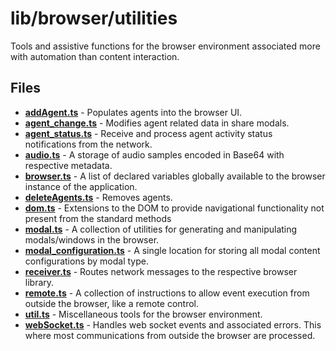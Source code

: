 # lib/browser/utilities
Tools and assistive functions for the browser environment associated more with automation than content interaction.

## Files
<!-- Do not edit below this line.  Contents dynamically populated. -->

* **[addAgent.ts](addAgent.ts)**                       - Populates agents into the browser UI.
* **[agent_change.ts](agent_change.ts)**               - Modifies agent related data in share modals.
* **[agent_status.ts](agent_status.ts)**               - Receive and process agent activity status notifications from the network.
* **[audio.ts](audio.ts)**                             - A storage of audio samples encoded in Base64 with respective metadata.
* **[browser.ts](browser.ts)**                         - A list of declared variables globally available to the browser instance of the application.
* **[deleteAgents.ts](deleteAgents.ts)**               - Removes agents.
* **[dom.ts](dom.ts)**                                 - Extensions to the DOM to provide navigational functionality not present from the standard methods
* **[modal.ts](modal.ts)**                             - A collection of utilities for generating and manipulating modals/windows in the browser.
* **[modal_configuration.ts](modal_configuration.ts)** - A single location for storing all modal content configurations by modal type.
* **[receiver.ts](receiver.ts)**                       - Routes network messages to the respective browser library.
* **[remote.ts](remote.ts)**                           - A collection of instructions to allow event execution from outside the browser, like a remote control.
* **[util.ts](util.ts)**                               - Miscellaneous tools for the browser environment.
* **[webSocket.ts](webSocket.ts)**                     - Handles web socket events and associated errors. This where most communications from outside the browser are processed.
